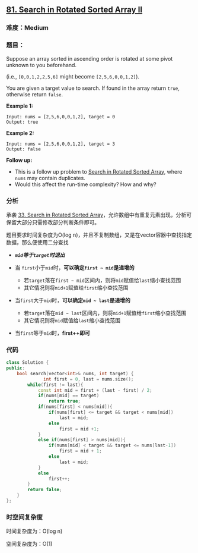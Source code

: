 ## [81. Search in Rotated Sorted Array II](https://leetcode.com/problems/search-in-rotated-sorted-array-ii/)

### 难度：**Medium** 

### 题目：

Suppose an array sorted in ascending order is rotated at some pivot unknown to you beforehand.

(i.e., `[0,0,1,2,2,5,6]` might become `[2,5,6,0,0,1,2]`).

You are given a target value to search. If found in the array return `true`, otherwise return `false`.

**Example 1:**

```
Input: nums = [2,5,6,0,0,1,2], target = 0
Output: true
```

**Example 2:**

```
Input: nums = [2,5,6,0,0,1,2], target = 3
Output: false
```

**Follow up:**

- This is a follow up problem to [Search in Rotated Sorted Array](https://leetcode.com/problems/search-in-rotated-sorted-array/description/), where `nums` may contain duplicates.
- Would this affect the run-time complexity? How and why?

### 分析

承袭 [33. Search in Rotated Sorted Array](https://leetcode.com/problems/search-in-rotated-sorted-array/)，允许数组中有重复元素出现，分析可保留大部分只需修改部分判断条件即可。

题目要求时间复杂度为O(log n)，并且不复制数组，又是在vector容器中查找指定数据，那么便使用二分查找

- ***`mid`等于`target`时退出***
- 当 `first`小于`mid`时，**可以确定`first ~ mid`是递增的**

  - 若`target`落在`first ~ mid`区间内，则将`mid`赋值给`last`缩小查找范围
  - 其它情况则将`mid+1`赋值给`first`缩小查找范围
- 当`first`大于`mid`时，**可以确定`mid ~ last`是递增的**
  - 若`target`落在`mid ~ last`区间内，则将`mid+1`赋值给`first`缩小查找范围
  - 其它情况则将`mid`赋值给`last`缩小查找范围
- 当`first`等于`mid`时，**first++即可**


### 代码
```C++
class Solution {
public:
    bool search(vector<int>& nums, int target) {
              int first = 0, last = nums.size();
        while(first != last){
            const int mid = first + (last - first) / 2;
            if(nums[mid] == target)
                return true;
            if(nums[first] < nums[mid]){
                if(nums[first] <= target && target < nums[mid])
                    last = mid;
                else
                    first = mid +1;
            }
            else if(nums[first] > nums[mid]){
                if(nums[mid] < target && target <= nums[last-1])
                    first = mid + 1;
                else
                    last = mid;
            }
            else
                first++;
        }
        return false;  
    }
};
```
### 时空间复杂度

时间复杂度为：O(log n)

空间复杂度为：O(1)